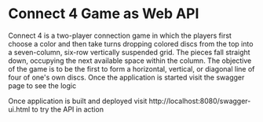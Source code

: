 # Connect 4 Game as Web API 
Connect 4 is a two-player connection game in which the players first choose a color and then take turns dropping colored discs from the top into a seven-column, six-row vertically suspended grid. The pieces fall straight down, occupying the next available space within the column. The objective of the game is to be the first to form a horizontal, vertical, or diagonal line of four of one's own discs. Once the application is started visit the swagger page to see the logic 

Once application is built and deployed visit http://localhost:8080/swagger-ui.html to try the API in action
